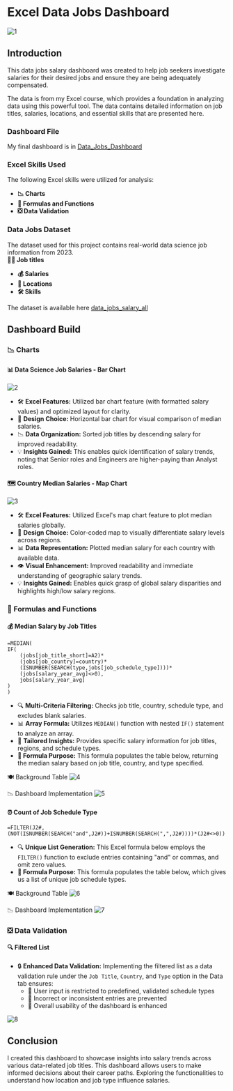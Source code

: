 # Excel Data Jobs Dashboard  
![1](https://github.com/user-attachments/assets/b5ed4862-242a-4cf7-84f3-1813f7b8e54b)

## Introduction  
This data jobs salary dashboard was created to help job seekers investigate salaries for their desired jobs and ensure they are being adequately compensated.  

The data is from my Excel course, which provides a foundation in analyzing data using this powerful tool. The data contains detailed information on job titles, salaries, locations, and essential skills that are presented here.  

### Dashboard File 
My final dashboard is in [Data_Jobs_Dashboard](https://github.com/Wassimadt/My_Excel_Projects/blob/98a7ade1a5e97b265452f9a38f2bededa34a3528/Project_1-Data_Jobs_Dashboard/Data_Jobs_Dashboard.xlsx)

### Excel Skills Used

The following Excel skills were utilized for analysis:

- **📉 Charts**
- **🧮 Formulas and Functions**
- **❎ Data Validation**

### Data Jobs Dataset

The dataset used for this project contains real-world data science job information from 2023.  
**👨‍💼 Job titles**
- **💰 Salaries**
- **📍 Locations**
- **🛠️ Skills**

The dataset is available here [data_jobs_salary_all](https://github.com/Wassimadt/My_Excel_Projects/blob/eb1c852eef5f600f7198d93b3455970af9cdb8c1/Project_1-Data_Jobs_Dashboard/data_jobs_salary_all.xlsx)

## Dashboard Build

### 📉 Charts

#### 📊 Data Science Job Salaries - Bar Chart
![2](https://github.com/user-attachments/assets/80f6c0f5-ecb6-4e50-82ea-f9722092065a)

- 🛠️ **Excel Features:** Utilized bar chart feature (with formatted salary values) and optimized layout for clarity.
- 🎨 **Design Choice:** Horizontal bar chart for visual comparison of median salaries.
- 📉 **Data Organization:** Sorted job titles by descending salary for improved readability.
- 💡 **Insights Gained:** This enables quick identification of salary trends, noting that Senior roles and Engineers are higher-paying than Analyst roles.

#### 🗺️ Country Median Salaries - Map Chart
![3](https://github.com/user-attachments/assets/bae6eeac-ff98-4d85-bb00-3a6ea7df7d9e)

- 🛠️ **Excel Features:** Utilized Excel's map chart feature to plot median salaries globally.
- 🎨 **Design Choice:** Color-coded map to visually differentiate salary levels across regions.
- 📊 **Data Representation:** Plotted median salary for each country with available data.
- 👁️ **Visual Enhancement:** Improved readability and immediate understanding of geographic salary trends.
- 💡 **Insights Gained:** Enables quick grasp of global salary disparities and highlights high/low salary regions.

### 🧮 Formulas and Functions

#### 💰 Median Salary by Job Titles

```
=MEDIAN(
IF(
    (jobs[job_title_short]=A2)*
    (jobs[job_country]=country)*
    (ISNUMBER(SEARCH(type,jobs[job_schedule_type])))*
    (jobs[salary_year_avg]<>0),
    jobs[salary_year_avg]
)
)
```

- 🔍 **Multi-Criteria Filtering:** Checks job title, country, schedule type, and excludes blank salaries.
- 📊 **Array Formula:** Utilizes `MEDIAN()` function with nested `IF()` statement to analyze an array.
- 🎯 **Tailored Insights:** Provides specific salary information for job titles, regions, and schedule types.
- **🔢 Formula Purpose:** This formula populates the table below, returning the median salary based on job title, country, and type specified.

🍽️ Background Table
![4](https://github.com/user-attachments/assets/6f301608-8874-46ba-9eba-4df14104fc19)

📉 Dashboard Implementation
![5](https://github.com/user-attachments/assets/516a8c39-1cad-44b3-b48a-dba424e33823)

#### ⏰ Count of Job Schedule Type

```
=FILTER(J2#,(NOT(ISNUMBER(SEARCH("and",J2#))+ISNUMBER(SEARCH(",",J2#))))*(J2#<>0))
```

- 🔍 **Unique List Generation:** This Excel formula below employs the `FILTER()` function to exclude entries containing "and" or commas, and omit zero values.
- **🔢 Formula Purpose:** This formula populates the table below, which gives us a list of unique job schedule types.

🍽️ Background Table
![6](https://github.com/user-attachments/assets/dbb73dd3-59a6-4ff2-b862-52e6f416f0aa)

📉 Dashboard Implementation
![7](https://github.com/user-attachments/assets/fafaedfc-8d44-43c0-8f52-a00082cc7cc1)

### ❎ Data Validation

#### 🔍 Filtered List

- 🔒 **Enhanced Data Validation:** Implementing the filtered list as a data validation rule under the `Job Title`, `Country`, and `Type` option in the Data tab ensures:
    - 🎯 User input is restricted to predefined, validated schedule types
    - 🚫 Incorrect or inconsistent entries are prevented
    - 👥 Overall usability of the dashboard is enhanced

![8](https://github.com/user-attachments/assets/1ffe322d-c089-4165-8398-d15576236f6d)


## Conclusion

I created this dashboard to showcase insights into salary trends across various data-related job titles. This dashboard allows users to make informed decisions about their career paths. Exploring the functionalities to understand how location and job type influence salaries.




